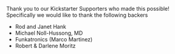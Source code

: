 Thank you to our Kickstarter Supporters who made this possible! Specifically we would like to thank the following backers

* Rod and Janet Hank<br/>
* Michael Noll-Hussong, MD<br/>
* Funkatronics (Marco Martinez)<br/>
* Robert & Darlene Moritz<br/>
